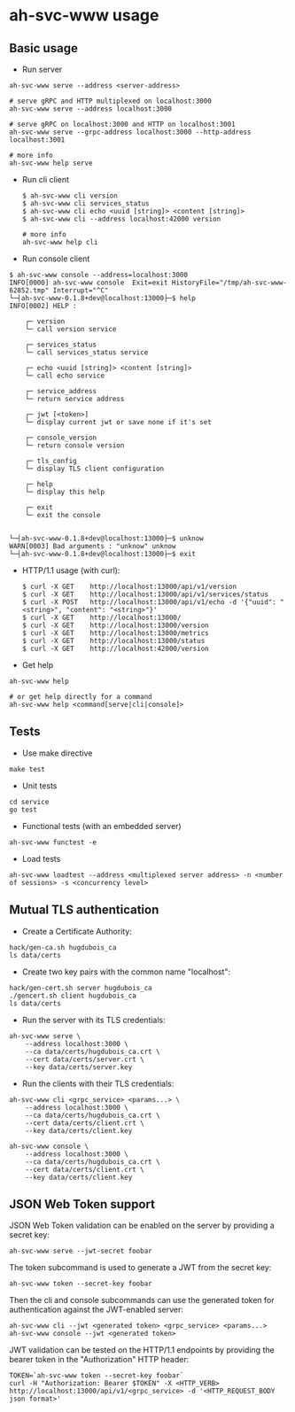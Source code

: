 # ah-svc-www usage

## Basic usage

- Run server

```shell
ah-svc-www serve --address <server-address>

# serve gRPC and HTTP multiplexed on localhost:3000
ah-svc-www serve --address localhost:3000

# serve gRPC on localhost:3000 and HTTP on localhost:3001
ah-svc-www serve --grpc-address localhost:3000 --http-address localhost:3001

# more info
ah-svc-www help serve
```

- Run cli client

  ```shell
  $ ah-svc-www cli version
  $ ah-svc-www cli services_status
  $ ah-svc-www cli echo <uuid [string]> <content [string]>
  $ ah-svc-www cli --address localhost:42000 version

  # more info
  ah-svc-www help cli
  ```

- Run console client

```shell
$ ah-svc-www console --address=localhost:3000
INFO[0000] ah-svc-www console  Exit=exit HistoryFile="/tmp/ah-svc-www-62852.tmp" Interrupt="^C"
└─┤ah-svc-www-0.1.8+dev@localhost:13000├─$ help
INFO[0002] HELP :

	┌─ version
	└─ call version service

	┌─ services_status
	└─ call services_status service

	┌─ echo <uuid [string]> <content [string]>
	└─ call echo service

	┌─ service_address
	└─ return service address

	┌─ jwt [<token>]
	└─ display current jwt or save none if it's set

	┌─ console_version
	└─ return console version

	┌─ tls_config
	└─ display TLS client configuration

	┌─ help
	└─ display this help

	┌─ exit
	└─ exit the console


└─┤ah-svc-www-0.1.8+dev@localhost:13000├─$ unknow
WARN[0003] Bad arguments : "unknow" unknow
└─┤ah-svc-www-0.1.8+dev@localhost:13000├─$ exit
```

- HTTP/1.1 usage (with curl):

  ```shell
  $ curl -X GET    http://localhost:13000/api/v1/version
  $ curl -X GET    http://localhost:13000/api/v1/services/status
  $ curl -X POST   http://localhost:13000/api/v1/echo -d '{"uuid": "<string>", "content": "<string>"}'
  $ curl -X GET    http://localhost:13000/
  $ curl -X GET    http://localhost:13000/version
  $ curl -X GET    http://localhost:13000/metrics
  $ curl -X GET    http://localhost:13000/status
  $ curl -X GET    http://localhost:42000/version
  ```

- Get help

```shell
ah-svc-www help

# or get help directly for a command
ah-svc-www help <command[serve|cli|console]>
```

## Tests

- Use make directive

```shell
make test
```

- Unit tests

```shell
cd service
go test
```

- Functional tests (with an embedded server)

```shell
ah-svc-www functest -e
```

- Load tests

```shell
ah-svc-www loadtest --address <multiplexed server address> -n <number of sessions> -s <concurrency level>
```

## Mutual TLS authentication

- Create a Certificate Authority:

```shell
hack/gen-ca.sh hugdubois_ca
ls data/certs
```

- Create two key pairs with the common name "localhost":

```shell
hack/gen-cert.sh server hugdubois_ca
./gencert.sh client hugdubois_ca
ls data/certs
```

- Run the server with its TLS credentials:

```shell
ah-svc-www serve \
    --address localhost:3000 \
    --ca data/certs/hugdubois_ca.crt \
    --cert data/certs/server.crt \
    --key data/certs/server.key
```

- Run the clients with their TLS credentials:

```shell
ah-svc-www cli <grpc_service> <params...> \
    --address localhost:3000 \
    --ca data/certs/hugdubois_ca.crt \
    --cert data/certs/client.crt \
    --key data/certs/client.key

ah-svc-www console \
    --address localhost:3000 \
    --ca data/certs/hugdubois_ca.crt \
    --cert data/certs/client.crt \
    --key data/certs/client.key
```

## JSON Web Token support

JSON Web Token validation can be enabled on the server by providing a secret key:

```shell
ah-svc-www serve --jwt-secret foobar
```

The token subcommand is used to generate a JWT from the secret key:

```shell
ah-svc-www token --secret-key foobar
```

Then the cli and console subcommands can use the generated token for authentication against the JWT-enabled server:

```shell
ah-svc-www cli --jwt <generated token> <grpc_service> <params...>
ah-svc-www console --jwt <generated token>
```

JWT validation can be tested on the HTTP/1.1 endpoints by providing the bearer token in the "Authorization" HTTP header:

```shell
TOKEN=`ah-svc-www token --secret-key foobar`
curl -H "Authorization: Bearer $TOKEN" -X <HTTP_VERB> http://localhost:13000/api/v1/<grpc_service> -d '<HTTP_REQUEST_BODY json format>'
```


